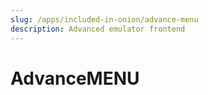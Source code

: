 ```yaml
---
slug: /apps/included-in-onion/advance-menu
description: Advanced emulator frontend
---
```


# AdvanceMENU

